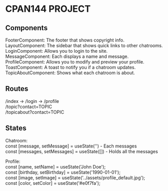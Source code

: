 # CPAN144 PROJECT

## Components
FooterComponent: The footer that shows copyright info.<br/>
LayoutComponent: The sidebar that shows quick links to other chatrooms.<br/>
LoginComponent: Allows you to login to the site.<br/>
MessageComponent: Each displays a name and message.<br/>
ProfileComponent: Allows you to modify and preview your profile.<br/>
ToastComponent: A toast to notify you if a chatroom updates.<br/>
TopicAboutComponent: Shows what each chatroom is about.<br/>

## Routes
/index -> /login -> /profile<br/>
/topic?contact=TOPIC<br/>
/topicabout?contact=TOPIC<br/>

## States
Chatroom:<br/>
const [message, setMessage] = useState('') - Each messages<br/>
const [messages, setMessages] = useState([]) - Holds all the messages<br/>

Profile:<br/>
const [name, setName] = useState('John Doe');<br/>
const [birthday, setBirthday] = useState('1990-01-01');<br/>
const [image, setImage] = useState('../assets/profile_default.jpg');<br/>
const [color, setColor] = useState('#e0f7fa');<br/>
